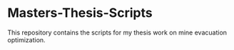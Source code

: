 # Masters-Thesis-Scripts
This repository contains the scripts for my thesis work on mine evacuation optimization.
